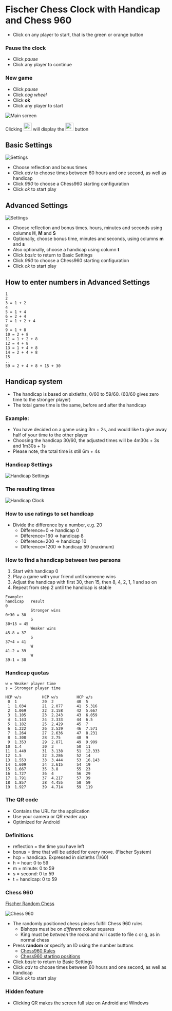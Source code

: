 # Fischer Chess Clock with Handicap and Chess 960
* Click on any player to start, that is the green or orange button

### Pause the clock
* Click *pause*
* Click any player to continue

### New game
* Click *pause*
* Click *cog wheel*
* Click **ok**
* Click any player to start

![Main screen](Clock1.PNG)

Clicking <img src="pause.PNG" width="25"> will display the <img src="cogwheel.PNG" width="25"> button

## Basic Settings
![Settings](Clock2.PNG)
* Choose reflection and bonus times
* Click *adv* to choose times between 60 hours and one second, as well as handicap
* Click *960* to choose a Chess960 starting configuration
* Click *ok* to start play

## Advanced Settings
![Settings](Clock2B.PNG)
* Choose reflection and bonus times. hours, minutes and seconds using columns **H**, **M** and **S**
* Optionally, choose bonus time, minutes and seconds, using columns **m** and **s**
* Also optionally, choose a handicap using column **t**
* Click *basic* to return to Basic Settings
* Click *960* to choose a Chess960 starting configuration
* Click *ok* to start play

## How to enter numbers in Advanced Settings
```
1
2
3 = 1 + 2
4
5 = 1 + 4
6 = 2 + 4
7 = 1 + 2 + 4
8
9 = 1 + 8
10 = 2 + 8
11 = 1 + 2 + 8
12 = 4 + 8
13 = 1 + 4 + 8
14 = 2 + 4 + 8
15
..
59 = 2 + 4 + 8 + 15 + 30
```

## Handicap system
* The handicap is based on sixtieths, 0/60 to 59/60. (60/60 gives zero time to the stronger player)
* The total game time is the same, before and after the handicap

### Example:
* You have decided on a game using 3m + 2s, and would like to give away half of your time to the other player
* Choosing the handicap 30/60, the adjusted times will be 4m30s + 3s and 1m30s + 1s
* Please note, the total time is still 6m + 4s

### Handicap Settings

![Handicap Settings](Clock4.PNG)

### The resulting times

![Handicap Clock](Clock3.PNG)

### How to use ratings to set handicap

* Divide the difference by a number, e.g. 20
	* Difference=0 => handicap 0
	* Difference=160 => handicap 8
	* Difference=200 => handicap 10
	* Difference=1200 => handicap 59 (maximum)

### How to find a handicap between two persons
1. Start with handicap 0
1. Play a game with your friend until someone wins
1. Adjust the handicap with first 30, then 15, then 8, 4, 2, 1, 1 and so on
1. Repeat from step 2 until the handicap is stable

```
Example:
handicap   result
0
           Stronger wins
0+30 = 30
           S 
30+15 = 45
           Weaker wins
45-8 = 37
           S
37+4 = 41
           W
41-2 = 39
           W
39-1 = 38
```
### Handicap quotas
```
w = Weaker player time
s = Stronger player time

HCP w/s         HCP w/s        HCP w/s
 0  1           20  2          40  5
 1  1.034       21  2.077      41  5.316
 2  1.069       22  2.158      42  5.667
 3  1.105       23  2.243      43  6.059
 4  1.143       24  2.333      44  6.5
 5  1.182       25  2.429      45  7
 6  1.222       26  2.529      46  7.571
 7  1.264       27  2.636      47  8.231
 8  1.308       28  2.75       48  9
 9  1.353       29  2.871      49  9.909
10  1.4         30  3          50  11
11  1.449       31  3.138      51  12.333
12  1.5         32  3.286      52  14
13  1.553       33  3.444      53  16.143
14  1.609       34  3.615      54  19
15  1.667       35  3.8        55  23
16  1.727       36  4          56  29
17  1.791       37  4.217      57  39
18  1.857       38  4.455      58  59
19  1.927       39  4.714      59  119
```

### The QR code
* Contains the URL for the application
* Use your camera or QR reader app
* Optimized for Android

### Definitions
* reflection = the time you have left
* bonus = time that will be added for every move. (Fischer System)
* hcp = handicap. Expressed in sixtieths (1/60)
* h = hour: 0 to 59
* m = minute: 0 to 59
* s = second: 0 to 59
* t = handicap: 0 to 59

### Chess 960

[Fischer Random Chess](https://en.wikipedia.org/wiki/Fischer_random_chess)

![Chess 960](960.PNG)

* The randomly positioned chess pieces fulfill Chess 960 rules
	* Bishops must be on *different* colour squares
	* King must be *between* the rooks and will castle to file c or g, as in normal chess
* Press **random** or specify an ID using the number buttons
	* [Chess960 Rules](https://lichess.org/variant/chess960)
	* [Chess960 starting positions](https://chess960.net/wp-content/uploads/2018/02/chess960-starting-positions.pdf)
* Click *basic* to return to Basic Settings
* Click *adv* to choose times between 60 hours and one second, as well as handicap
* Click *ok* to start play

### Hidden feature
* Clicking QR makes the screen full size on Android and Windows